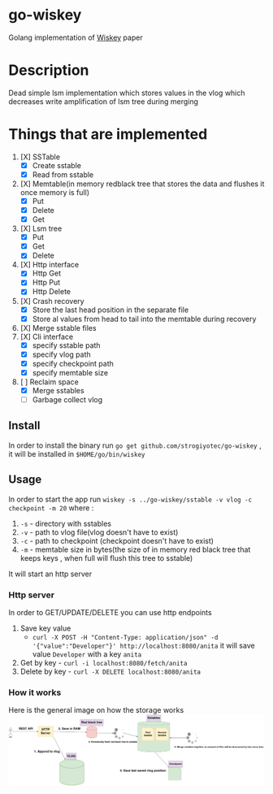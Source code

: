 # go-wiskey

Golang implementation
of [Wiskey](https://www.usenix.org/system/files/conference/fast16/fast16-papers-lu.pdf)
paper

# Description

Dead simple lsm implementation which stores values in the vlog which decreases
write amplification of lsm tree during merging

# Things that are implemented

1. [X] SSTable
    - [X] Create sstable
    - [X] Read from sstable
2. [X] Memtable(in memory redblack tree that stores the data and flushes it once
   memory is full)
    - [X] Put
    - [X] Delete
    - [X] Get
3. [X] Lsm tree
    - [X] Put
    - [X] Get
    - [X] Delete
4. [X] Http interface
    - [X] Http Get
    - [X] Http Put
    - [X] Http Delete
5. [X] Crash recovery
    - [X] Store the last head position in the separate file
    - [X] Store al values from head to tail into the memtable during recovery
6. [X] Merge sstable files
7. [X] Cli interface
    - [X] specify sstable path
    - [X] specify vlog path
    - [X] specify checkpoint path
    - [X] specify memtable size
8. [ ] Reclaim space
    - [X] Merge sstables
    - [ ] Garbage collect vlog

## Install

In order to install the binary run `go get github.com/strogiyotec/go-wiskey` ,
it will be installed in `$HOME/go/bin/wiskey`

## Usage

In order to start the app run
`wiskey -s ../go-wiskey/sstable -v vlog -c checkpoint -m 20`
where :

1. `-s` - directory with sstables
2. `-v` - path to vlog file(vlog doesn't have to exist)
3. `-c` - path to checkpoint (checkpoint doesn't have to exist)
4. `-m` - memtable size in bytes(the size of in memory red black tree that keeps
   keys , when full will flush this tree to sstable)

It will start an http server

### Http server

In order to GET/UPDATE/DELETE you can use http endpoints

1. Save key value
   - `curl -X POST -H "Content-Type: application/json" -d '{"value":"Developer"}' http://localhost:8080/anita`
   it will save value `Developer` with a key `anita`
2. Get by key - `curl -i localhost:8080/fetch/anita`
3. Delete by key - `curl -X DELETE localhost:8080/anita`

### How it works

Here is the general image on how the storage works
![storage](https://raw.githubusercontent.com/strogiyotec/go-wiskey/master/images/Architecture.jpg)
